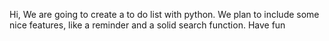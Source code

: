 Hi,
We are going to create a to do list with python. We plan to include some nice features, like a reminder and a solid search function.
Have fun
